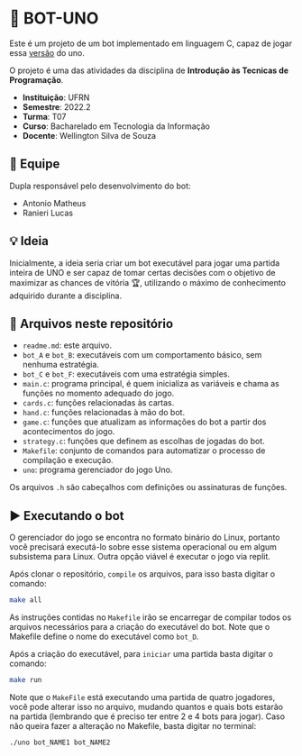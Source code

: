 # 🤖 BOT-UNO
Este é um projeto de um bot implementado em linguagem C, capaz de jogar essa [versão](https://github.com/amccampos/uno/blob/main/readme.md) do uno.

O projeto é uma das atividades da disciplina de **Introdução às Tecnicas de Programação**.
* **Instituição**: UFRN
* **Semestre**: 2022.2
* **Turma**: T07
* **Curso**: Bacharelado em Tecnologia da Informação
* **Docente**: Wellington Silva de Souza

## 🚀 Equipe
Dupla responsável pelo desenvolvimento do bot:
- Antonio Matheus
- Ranieri Lucas

## 💡 Ideia
Inicialmente, a ideia seria criar um bot executável para jogar uma partida inteira de UNO e ser capaz de tomar certas decisões com o objetivo de maximizar as chances de vitória 🏆️, utilizando o máximo de conhecimento adquirido durante a disciplina.

## 📂 Arquivos neste repositório

- `readme.md`: este arquivo.
- `bot_A` e `bot_B`: executáveis com um comportamento básico, sem nenhuma estratégia.
- `bot_C` e `bot_F`: executáveis com uma estratégia simples.
- `main.c`: programa principal, é quem inicializa as variáveis e chama as funções no momento adequado do jogo.
- `cards.c`: funções relacionadas às cartas.
- `hand.c`: funções relacionadas à mão do bot.
- `game.c`: funções que atualizam as informações do bot a partir dos acontecimentos do jogo.
- `strategy.c`: funções que definem as escolhas de jogadas do bot.
- `Makefile`: conjunto de comandos para automatizar o processo de compilação e execução.
- `uno`: programa gerenciador do jogo Uno.

Os arquivos `.h` são cabeçalhos com definições ou assinaturas de funções.

## ▶️ Executando o bot
O gerenciador do jogo se encontra no formato binário do Linux, portanto você precisará executá-lo sobre esse sistema operacional ou em algum subsistema para Linux. Outra opção viável é executar o jogo via replit.

Após clonar o repositório, `compile` os arquivos, para isso basta digitar o comando:
```sh
make all
```
As instruções contidas no `Makefile` irão se encarregar de compilar todos os arquivos necessários para a criação do executável do bot. Note que o Makefile define o nome do executável como `bot_D`.

Após a criação do executável, para `iniciar` uma partida basta digitar o comando:
```sh
make run
```
Note que o `MakeFile` está executando uma partida de quatro jogadores, você pode alterar isso no arquivo, mudando quantos e quais bots estarão na partida (lembrando que é preciso ter entre 2 e 4 bots para jogar).
Caso não queira fazer a alteração no Makefile, basta digitar no terminal:
```sh
./uno bot_NAME1 bot_NAME2
```
